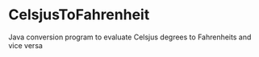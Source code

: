 # CelsjusToFahrenheit
Java conversion program to evaluate Celsjus degrees to Fahrenheits and vice versa
